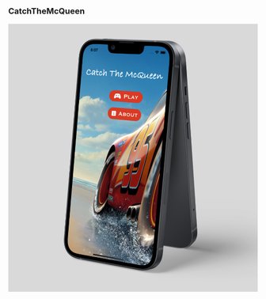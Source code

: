 ### CatchTheMcQueen
<img width="600" src="https://github.com/yektaokdan/CatchTheMcQueen/blob/main/images/mcQueen_2.png">

